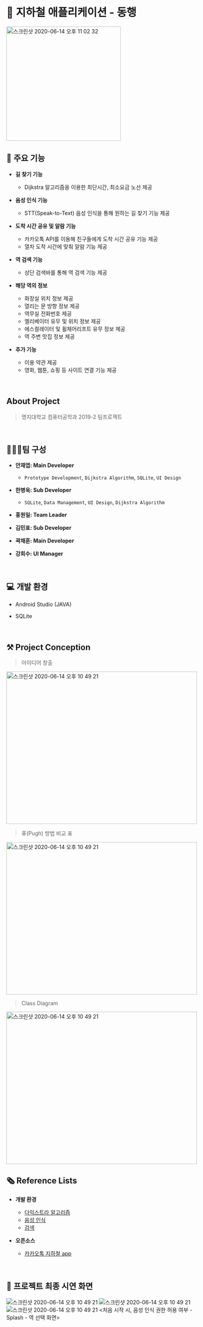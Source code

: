 # 🤔 지하철 애플리케이션 - 동행 

<img width="300" alt="스크린샷 2020-06-14 오후 11 02 32" src="https://user-images.githubusercontent.com/55496667/126437972-cca40656-39cf-4f00-a035-520894dbf7be.png">

## 📝 주요 기능
* **길 찾기 기능**
  * Dijkstra 알고리즘을 이용한 최단시간, 최소요금 노선 제공

* **음성 인식 기능**
  * STT(Speak-to-Text) 음성 인식을 통해 원하는 길 찾기 기능 제공

* **도착 시간 공유 및 알람 기능**
  * 카카오톡 API를 이용해 친구들에게 도착 시간 공유 기능 제공
  * 열차 도착 시간에 맞춰 알람 기능 제공

* **역 검색 기능**
  * 상단 검색바를 통해 역 검색 기능 제공
 
* **해당 역의 정보**
  * 화장실 위치 정보 제공
  * 열리는 문 방향 정보 제공
  * 역무실 전화번호 제공
  * 엘리베이터 유무 및 위치 정보 제공
  * 에스컬레이터 및 휠체어리프트 유무 정보 제공
  * 역 주변 맛집 정보 제공

* **추가 기능**
  * 이용 약관 제공 
  * 영화, 웹툰, 쇼핑 등 사이트 연결 기능 제공

<br/>

## About Project

> 명지대학교 컴퓨터공학과 2019-2 팀프로젝트
<br/>

## ️🙋🏻‍♂️팀 구성

  * **안재엽: Main Developer**

    * `Prototype Development`, `Dijkstra Algorithm`, `SQLite`, `UI Design`

  * **한병욱: Sub Developer**

    * `SQLite`, `Data Management`, `UI Design`, `Dijkstra Algorithm`

  * **홍원일: Team Leader**

  * **김민표: Sub Developer**
  
  * **곽채훈: Main Developer**

  * **강희수: UI Manager**

<br/>

## 💻 개발 환경
* Android Studio (JAVA)

* SQLite


<br/>

## ⚒   Project Conception

> 아이디어 창출
<img width="500" height="400" alt="스크린샷 2020-06-14 오후 10 49 21" src="https://user-images.githubusercontent.com/55496667/126448564-eb834bcc-b3b1-441f-bbaf-b7b6a577a914.png">

> 퓨(Pugh) 방법 비교 표
<img width="500" height="400" alt="스크린샷 2020-06-14 오후 10 49 21" src="https://user-images.githubusercontent.com/55496667/126448730-b1504d3c-f52b-4477-b5d4-d11b296cfaa2.png">

> Class Diagram
<img width="500" height="400" alt="스크린샷 2020-06-14 오후 10 49 21" src="https://user-images.githubusercontent.com/55496667/126448757-90db80e4-406a-4030-b222-a2dfcf4a5d6e.png">

<br/>

 ## 🗞  Reference Lists
  - **개발 환경**
    - [다익스트라 알고리즘](https://blog.naver.com/PostView.naver?blogId=ndb796&logNo=221234424646&redirect=Dlog&widgetTypeCall=true&directAccess=false)
    - [음성 인식](https://vvh-avv.tistory.com/148)
    - [검색](https://salix97.tistory.com/231)

  - **오픈소스**
    - [카카오톡 지하철 app](https://www.kakaocorp.com/service/KakaoMetro?lang=ko)


<br/>  

## 📱 프로젝트 최종 시연 화면
<img alt="스크린샷 2020-06-14 오후 10 49 21" src="https://user-images.githubusercontent.com/55496667/126452469-6820f8c8-6aee-4421-8ad7-1157f41d1946.png"> <img alt="스크린샷 2020-06-14 오후 10 49 21" src="https://user-images.githubusercontent.com/55496667/126452915-626da035-6234-4e48-9915-fda57f02be87.png"> <img  alt="스크린샷 2020-06-14 오후 10 49 21" src="https://user-images.githubusercontent.com/55496667/126452490-fe9f4961-53e9-49b7-abb6-387a5850679e.png">
<처음 시작 시, 음성 인식 권한 허용 여부 - Splash - 역 선택 화면>
